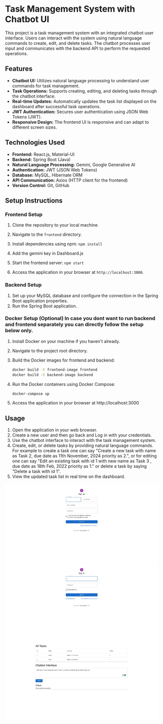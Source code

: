 # Task Management System with Chatbot UI

This project is a task management system with an integrated chatbot user interface. Users can interact with the system using natural language commands to create, edit, and delete tasks. The chatbot processes user input and communicates with the backend API to perform the requested operations.

## Features

- **Chatbot UI:** Utilizes natural language processing to understand user commands for task management.
- **Task Operations:** Supports creating, editing, and deleting tasks through the chatbot interface.
- **Real-time Updates:** Automatically updates the task list displayed on the dashboard after successful task operations.
- **JWT Authentication:** Secures user authentication using JSON Web Tokens (JWT).
- **Responsive Design:** The frontend UI is responsive and can adapt to different screen sizes.

## Technologies Used

- **Frontend:** React.js, Material-UI
- **Backend:** Spring Boot (Java)
- **Natural Language Processing:** Gemini, Google Generative AI
- **Authentication:** JWT (JSON Web Tokens)
- **Database:** MySQL, Hibernate ORM
- **API Communication:** Axios (HTTP client for the frontend)
- **Version Control:** Git, GitHub

## Setup Instructions

### Frontend Setup

1. Clone the repository to your local machine.
2. Navigate to the `frontend` directory.
3. Install dependencies using npm: `npm install`
4. Add the gemini key in Dashboard.js
4. Start the frontend server: `npm start`

5. Access the application in your browser at `http://localhost:3000`.

### Backend Setup

1. Set up your MySQL database and configure the connection in the Spring Boot application properties.
2. Run the Spring Boot application.

### Docker Setup (Optional) In case you dont want to run backend and frontend separately you can directly follow the setup below only.

1. Install Docker on your machine if you haven't already.
2. Navigate to the project root directory.
3. Build the Docker images for frontend and backend:

   ```bash
   docker build -t frontend-image frontend
   docker build -t backend-image backend
   ```
4. Run the Docker containers using Docker Compose:
    ```bash
   docker-compose up
    ```
5. Access the application in your browser at http://localhost:3000

## Usage

1. Open the application in your web browser.
2. Create a new user and then go back and Log in with your credentials.
3. Use the chatbot interface to interact with the task management system.
4. Create, edit, or delete tasks by providing natural language commands. For example to create a task one 
can say "Create a new task with name as Task 2, due date as 11th November, 2024 priority as 2.", or for editing
one can say "Edit an existing task with id 1 with new name as Task 3 , due date as 18th Feb, 2022 priority as 1." or 
delete a task by saying "Delete a task with id 1".
5. View the updated task list in real time on the dashboard.

![Signup](./signup.jpg)
![Signin](./signin.jpg)
![Dashboard](./dashboard.jpg)

